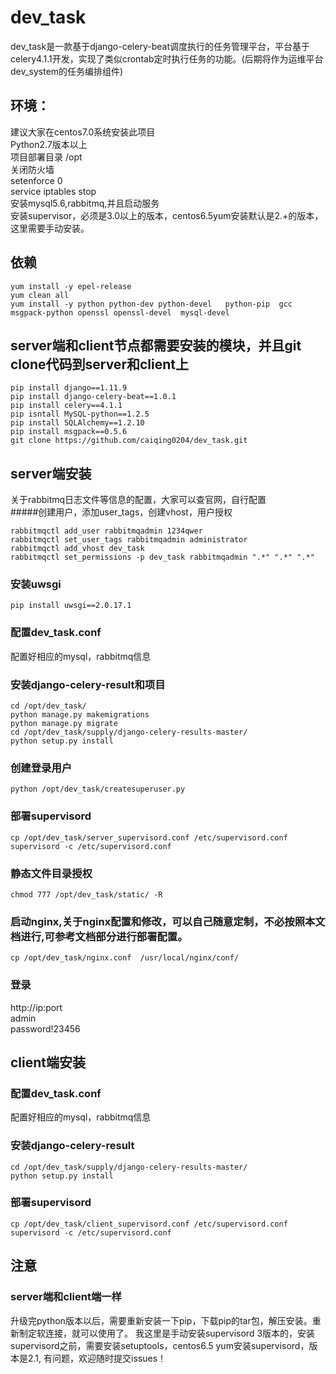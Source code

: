 # dev_task
dev_task是一款基于django-celery-beat调度执行的任务管理平台，平台基于celery4.1.1开发，实现了类似crontab定时执行任务的功能。(后期将作为运维平台dev_system的任务编排组件)
## 环境：
建议大家在centos7.0系统安装此项目<br>
Python2.7版本以上<br>
项目部署目录 /opt<br>
关闭防火墙<br>
setenforce 0<br>
service iptables stop<br>
安装mysql5.6,rabbitmq,并且启动服务<br>
安装supervisor，必须是3.0以上的版本，centos6.5yum安装默认是2.+的版本，这里需要手动安装。<br>
## 依赖
```
yum install -y epel-release
yum clean all
yum install -y python python-dev python-devel   python-pip  gcc  msgpack-python openssl openssl-devel  mysql-devel
```
## server端和client节点都需要安装的模块，并且git clone代码到server和client上
```
pip install django==1.11.9
pip install django-celery-beat==1.0.1
pip install celery==4.1.1
pip isntall MySQL-python==1.2.5
pip install SQLAlchemy==1.2.10
pip install msgpack==0.5.6
git clone https://github.com/caiqing0204/dev_task.git
```

## server端安装
关于rabbitmq日志文件等信息的配置，大家可以查官网，自行配置<br>
#####创建用户，添加user_tags，创建vhost，用户授权
```
rabbitmqctl add_user rabbitmqadmin 1234qwer
rabbitmqctl set_user_tags rabbitmqadmin administrator
rabbitmqctl add_vhost dev_task
rabbitmqctl set_permissions -p dev_task rabbitmqadmin ".*" ".*" ".*"
```

### 安装uwsgi
```
pip install uwsgi==2.0.17.1
```
### 配置dev_task.conf
配置好相应的mysql，rabbitmq信息

### 安装django-celery-result和项目
```
cd /opt/dev_task/
python manage.py makemigrations
python manage.py migrate
cd /opt/dev_task/supply/django-celery-results-master/
python setup.py install
```
### 创建登录用户
```
python /opt/dev_task/createsuperuser.py
```
### 部署supervisord
```
cp /opt/dev_task/server_supervisord.conf /etc/supervisord.conf
supervisord -c /etc/supervisord.conf
```
### 静态文件目录授权
```
chmod 777 /opt/dev_task/static/ -R
```
### 启动nginx,关于nginx配置和修改，可以自己随意定制，不必按照本文档进行,可参考文档部分进行部署配置。
```
cp /opt/dev_task/nginx.conf  /usr/local/nginx/conf/
```
### 登录
http://ip:port<br>
admin<br>
password!23456

## client端安装
### 配置dev_task.conf
配置好相应的mysql，rabbitmq信息

### 安装django-celery-result
```
cd /opt/dev_task/supply/django-celery-results-master/
python setup.py install
```
### 部署supervisord
```
cp /opt/dev_task/client_supervisord.conf /etc/supervisord.conf
supervisord -c /etc/supervisord.conf
```
## 注意
### server端和client端一样
升级完python版本以后，需要重新安装一下pip，下载pip的tar包，解压安装。重新制定软连接，就可以使用了。
我这里是手动安装supervisord 3版本的，安装supervisord之前，需要安装setuptools，centos6.5 yum安装supervisord，版本是2.1,
有问题，欢迎随时提交issues！

